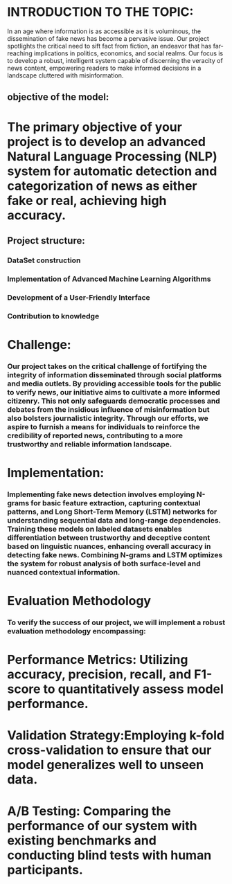 # INTRODUCTION TO THE TOPIC:
In an age where information is as accessible as it is voluminous, the dissemination of fake news has become a pervasive issue. 
Our project spotlights the critical need to sift fact from fiction, an endeavor that has far-reaching implications in politics, economics, and social realms. 
Our focus is to develop a robust, intelligent system capable of discerning the veracity of news content, empowering readers to make informed decisions in a landscape cluttered with misinformation.
## objective of the model:
# The primary objective of your project is to develop an advanced Natural Language Processing (NLP) system for automatic detection and categorization of news as either fake or real, achieving high accuracy. 

## Project structure:
### DataSet construction
### Implementation of Advanced Machine Learning Algorithms
### Development of a User-Friendly Interface
### Contribution to knowledge

# Challenge:
### Our project takes on the critical challenge of fortifying the integrity of information disseminated through social platforms and media outlets. By providing accessible tools for the public to verify news, our initiative aims to cultivate a more informed citizenry. This not only safeguards democratic processes and debates from the insidious influence of misinformation but also bolsters journalistic integrity. Through our efforts, we aspire to furnish a means for individuals to reinforce the credibility of reported news, contributing to a more trustworthy and reliable information landscape.
# Implementation:
### Implementing fake news detection involves employing N-grams for basic feature extraction, capturing contextual patterns, and Long Short-Term Memory (LSTM) networks for understanding sequential data and long-range dependencies. Training these models on labeled datasets enables differentiation between trustworthy and deceptive content based on linguistic nuances, enhancing overall accuracy in detecting fake news. Combining N-grams and LSTM optimizes the system for robust analysis of both surface-level and nuanced contextual information.
 # Evaluation Methodology
### To verify the success of our project, we will implement a robust evaluation methodology encompassing:
# Performance Metrics: Utilizing accuracy, precision, recall, and F1-score to quantitatively assess model performance.
# Validation Strategy:Employing k-fold cross-validation to ensure that our model generalizes well to unseen data.
# A/B Testing: Comparing the performance of our system with existing benchmarks and conducting blind tests with human participants.

